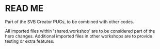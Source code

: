 # READ ME
Part of the SVB Creator PUGs, to be combined with other codes.

All imported files within 'shared.workshop' are to be considered part of the hero changes.
Additional imported files in other workshops are to provide testing or extra features.
